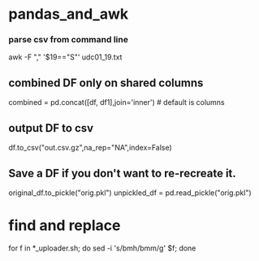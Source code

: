 # pandas_and_awk

### parse csv from command line
awk -F "," '$19=="S"' udc01_19.txt

## combined DF only on shared columns
combined = pd.concat([df, df1],join='inner')  # default is columns

## output DF to csv
df.to_csv("out.csv.gz",na_rep="NA",index=False)

## Save a DF if you don't want to re-recreate it.
original_df.to_pickle("orig.pkl")
unpickled_df = pd.read_pickle("orig.pkl")

# find and replace 
for f in *_uploader.sh; do sed -i 's/bmh/bmm/g' $f; done
